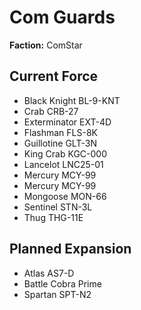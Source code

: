 # Com Guards
**Faction:** ComStar
## Current Force
- Black Knight BL-9-KNT
- Crab CRB-27
- Exterminator EXT-4D
- Flashman FLS-8K
- Guillotine GLT-3N
- King Crab KGC-000
- Lancelot LNC25-01
- Mercury MCY-99
- Mercury MCY-99
- Mongoose MON-66
- Sentinel STN-3L
- Thug THG-11E
## Planned Expansion
- Atlas AS7-D
- Battle Cobra Prime
- Spartan SPT-N2
